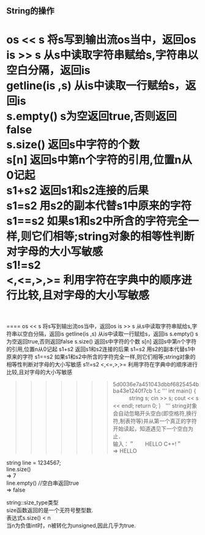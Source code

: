 String的操作
-------
os << s        将s写到输出流os当中，返回os<br>
is >> s        从s中读取字符串赋给s,字符串以空白分隔，返回is<br>
getline(is ,s) 从is中读取一行赋给s，返回is<br>
s.empty()      s为空返回true,否则返回false<br>
s.size()       返回s中字符的个数<br>
s[n]           返回s中第n个字符的引用,位置n从0记起<br>
s1+s2          返回s1和s2连接的后果<br>
s1=s2          用s2的副本代替s1中原来的字符<br>
s1==s2         如果s1和s2中所含的字符完全一样,则它们相等;string对象的相等性判断对字母的大小写敏感<br>
s1!=s2<br>
<,<=,>,>=      利用字符在字典中的顺序进行比较,且对字母的大小写敏感<br>
<br>
=======
====
os << s        将s写到输出流os当中，返回os
is >> s        从s中读取字符串赋给s,字符串以空白分隔，返回is
getline(is ,s) 从is中读取一行赋给s，返回is
s.empty()      s为空返回true,否则返回false
s.size()       返回s中字符的个数
s[n]           返回s中第n个字符的引用,位置n从0记起
s1+s2          返回s1和s2连接的后果
s1=s2          用s2的副本代替s1中原来的字符
s1==s2         如果s1和s2中所含的字符完全一样,则它们相等;string对象的相等性判断对字母的大小写敏感
s1!=s2
<,<=,>,>=      利用字符在字典中的顺序进行比较,且对字母的大小写敏感

>>>>>>> 5d0036e7a451043dbbf6825454bba43e1240f7cb
1.c
'''
int main()
{
　　　string s;
   cin >> s;
   cout << s << endl;
   return 0;
｝
'''
string对象会自动忽略开头空白(即空格符,换行符,制表符等)并从第一个真正的字符开始读起，知道遇见下一个空白为止．<br>
输入：＂　　HELLO C++!＂<br>
=>     HELLO<br>

string line = 1234567;<br>
line.size()<br>
=> 7<br>
line.empty() //空白串返回true<br>
=> false<br>

string::size_type类型 <br>
size函数返回的是一个无符号整型数.<br>
表达式s.size() < n<br>
当n为负值int时，n被转化为unsigned,因此几乎为true.<br>













